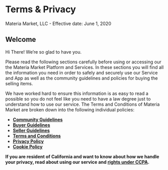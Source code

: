 # Terms & Privacy

Materia Market, LLC - Effective date: June 1, 2020

## Welcome

Hi There! We’re so glad to have you.

Please read the following sections carefully before using or accessing our the Materia Market Platform and Services. In these sections you will find all the information you need in order to safely and securely use our Service and App as well as the community guidelines and policies for buying the selling items.

We have worked hard to ensure this information is as easy to read a possible so you do not feel like you need to have a law degree just to understand how to use our service. The Terms and Conditions of Materia Market are broken down into the following individual policies:

- **[Community Guidelines](https://materiamarket.com/legal/community-guidelines)**
- **[Buyer Guidelines](https://materiamarket.com/legal/buyers)**
- **[Seller Guidelines](https://materiamarket.com/legal/sellers)**
- **[Terms and Conditions](https://materiamarket.com/legal/terms-and-conditions)**
- **[Privacy Policy](https://materiamarket.com/legal/privacy-policy)**
- **[Cookie Policy](https://materiamarket.com/legal/privacy-policy)**

**If you are resident of California and want to know about how we handle your privacy, read about using our service and [rights under CCPA](https://materiamarket.com/legal/ccpa).**
